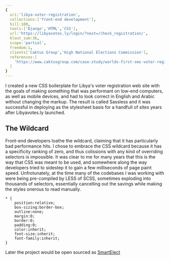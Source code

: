 ```yaml
---
{
  uri:'libya-voter-registration',
  collections:['front-end development'],
  hill:100,
  tools:['Django','HTML','CSS'],
  url:'https://libyavotes.ly/login/?next=/check_registration/',
  klout_sum:36,
  scope:'partial',
  freedom:1,
  clients['Caktus Group','High National Elections Commission'],
  references:[
    'https://www.caktusgroup.com/case-study/worlds-first-sms-voter-registration-system/'
  ]  
}
---
```


I created a new CSS boilerplate for Libya's voter registration web site with the goals of making something that was performant on low-end computers, as well as mobile devices, and had to look correct in English and Arabic without changing the markup. The result is called Sassless and it was successful in deploying as the stylesheet basis for a handfull of sites years after Libyavotes.ly launched.

## The Wildcard
Front-end developers loathe the wildcard, claiming that it has particularly bad performance hits. I chose to embrace the CSS wildcard because it has a specificity ranking of zero, and thus colissions with any kind of overriding selectors is impossible. It was clear to me for many years that this is the way that CSS was meant to be used, and somewhere along the way developers tried to sidestep it to gain a few milliseconds of page paint speed. Unfrotunately, at the time many of the codebases I was working with were being pre-compiled by LESS of SCSS, sometimes exploding into thousands of selectors, essentially cancelling out the savings while making the styles onerous to read manually.
```
* {
	position:relative;
	box-sizing:border-box;
	outline:none;
	margin:0;
	border:0;
	padding:0;
	color:inherit;
	font-size:inherit;
	font-family:inherit;
}
```



Later the project would be open sourced as <a href="https://www.caktusgroup.com/blog/2015/10/28/open-sourcing-smartelect-libyas-sms-voter-registration-system/">SmartElect</a>
